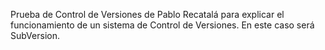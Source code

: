 Prueba de Control de Versiones de Pablo Recatalá para explicar el funcionamiento de un sistema de Control de Versiones. En este caso será SubVersion.